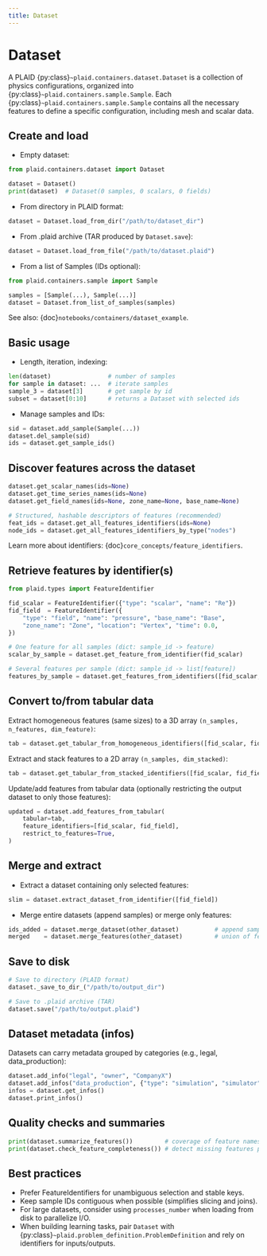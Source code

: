 ```yaml
---
title: Dataset
---
```


# Dataset

A PLAID {py:class}`~plaid.containers.dataset.Dataset` is a collection of physics configurations, organized into {py:class}`~plaid.containers.sample.Sample`. Each {py:class}`~plaid.containers.sample.Sample` contains all the necessary features to define a specific configuration, including mesh and scalar data.

## Create and load

- Empty dataset:

```python
from plaid.containers.dataset import Dataset

dataset = Dataset()
print(dataset)  # Dataset(0 samples, 0 scalars, 0 fields)
```

- From directory in PLAID format:

```python
dataset = Dataset.load_from_dir("/path/to/dataset_dir")
```

- From .plaid archive (TAR produced by `Dataset.save`):

```python
dataset = Dataset.load_from_file("/path/to/dataset.plaid")
```

- From a list of Samples (IDs optional):

```python
from plaid.containers.sample import Sample

samples = [Sample(...), Sample(...)]
dataset = Dataset.from_list_of_samples(samples)
```

See also: {doc}`notebooks/containers/dataset_example`.

## Basic usage

- Length, iteration, indexing:

```python
len(dataset)                # number of samples
for sample in dataset: ...  # iterate samples
sample_3 = dataset[3]       # get sample by id
subset = dataset[0:10]      # returns a Dataset with selected ids
```

- Manage samples and IDs:

```python
sid = dataset.add_sample(Sample(...))
dataset.del_sample(sid)
ids = dataset.get_sample_ids()
```

## Discover features across the dataset

```python
dataset.get_scalar_names(ids=None)
dataset.get_time_series_names(ids=None)
dataset.get_field_names(ids=None, zone_name=None, base_name=None)

# Structured, hashable descriptors of features (recommended)
feat_ids = dataset.get_all_features_identifiers(ids=None)
node_ids = dataset.get_all_features_identifiers_by_type("nodes")
```

Learn more about identifiers: {doc}`core_concepts/feature_identifiers`.

## Retrieve features by identifier(s)

```python
from plaid.types import FeatureIdentifier

fid_scalar = FeatureIdentifier({"type": "scalar", "name": "Re"})
fid_field  = FeatureIdentifier({
    "type": "field", "name": "pressure", "base_name": "Base",
    "zone_name": "Zone", "location": "Vertex", "time": 0.0,
})

# One feature for all samples (dict: sample_id -> feature)
scalar_by_sample = dataset.get_feature_from_identifier(fid_scalar)

# Several features per sample (dict: sample_id -> list[feature])
features_by_sample = dataset.get_features_from_identifiers([fid_scalar, fid_field])
```

## Convert to/from tabular data

Extract homogeneous features (same sizes) to a 3D array `(n_samples, n_features, dim_feature)`:

```python
tab = dataset.get_tabular_from_homogeneous_identifiers([fid_scalar, fid_field])
```

Extract and stack features to a 2D array `(n_samples, dim_stacked)`:

```python
tab = dataset.get_tabular_from_stacked_identifiers([fid_scalar, fid_field])
```

Update/add features from tabular data (optionally restricting the output dataset to only those features):

```python
updated = dataset.add_features_from_tabular(
    tabular=tab,
    feature_identifiers=[fid_scalar, fid_field],
    restrict_to_features=True,
)
```

## Merge and extract

- Extract a dataset containing only selected features:

```python
slim = dataset.extract_dataset_from_identifier([fid_field])
```

- Merge entire datasets (append samples) or merge only features:

```python
ids_added = dataset.merge_dataset(other_dataset)          # append samples
merged    = dataset.merge_features(other_dataset)         # union of features
```

## Save to disk

```python
# Save to directory (PLAID format)
dataset._save_to_dir_("/path/to/output_dir")

# Save to .plaid archive (TAR)
dataset.save("/path/to/output.plaid")
```

## Dataset metadata (infos)

Datasets can carry metadata grouped by categories (e.g., legal, data_production):

```python
dataset.add_info("legal", "owner", "CompanyX")
dataset.add_infos("data_production", {"type": "simulation", "simulator": "Z-Set"})
infos = dataset.get_infos()
dataset.print_infos()
```

## Quality checks and summaries

```python
print(dataset.summarize_features())         # coverage of feature names
print(dataset.check_feature_completeness()) # detect missing features per sample
```

## Best practices

- Prefer FeatureIdentifiers for unambiguous selection and stable keys.
- Keep sample IDs contiguous when possible (simplifies slicing and joins).
- For large datasets, consider using `processes_number` when loading from disk to parallelize I/O.
- When building learning tasks, pair `Dataset` with {py:class}`~plaid.problem_definition.ProblemDefinition` and rely on identifiers for inputs/outputs.
